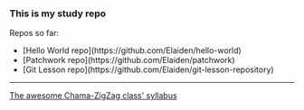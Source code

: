 ### This is my study repo

Repos so far:

<ul>
	<li>[Hello World repo](https://github.com/Elaiden/hello-world)</li>
	<li>[Patchwork repo](https://github.com/Elaiden/patchwork)</li>
	<li>[Git Lesson repo](https://github.com/Elaiden/git-lesson-repository)</li>
</ul>

---

[The awesome Chama-ZigZag class' syllabus](https://github.com/green-fox-academy/zigzag-syllabus)

